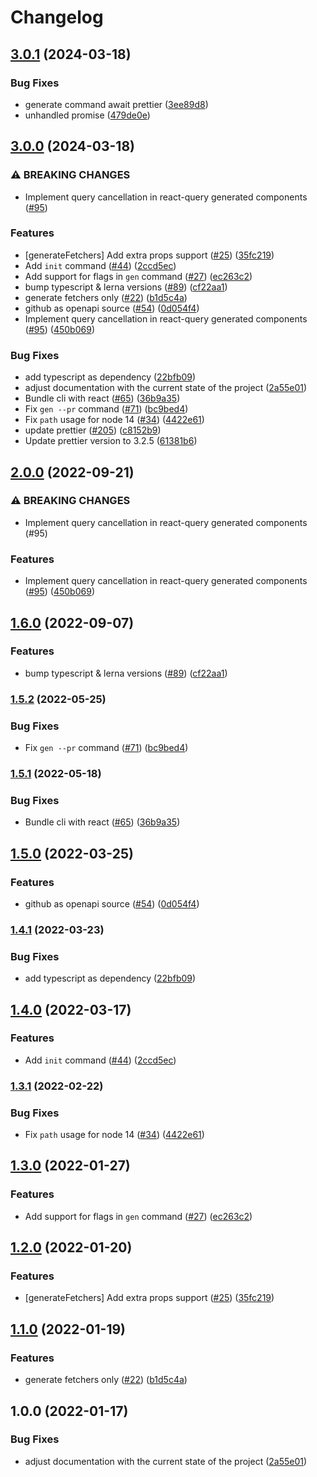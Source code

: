 # Changelog

## [3.0.1](https://github.com/Karnak19/openapi-codegen/compare/openapi-codegen-cli-v3.0.0...openapi-codegen-cli-v3.0.1) (2024-03-18)


### Bug Fixes

* generate command await prettier ([3ee89d8](https://github.com/Karnak19/openapi-codegen/commit/3ee89d875bf2e548950d1acb5ca6465a81a0b8b1))
* unhandled promise ([479de0e](https://github.com/Karnak19/openapi-codegen/commit/479de0ebfd1dce53b4a9d3a67596f2b2f83755c3))

## [3.0.0](https://github.com/Karnak19/openapi-codegen/compare/openapi-codegen-cli-v2.0.0...openapi-codegen-cli-v3.0.0) (2024-03-18)


### ⚠ BREAKING CHANGES

* Implement query cancellation in react-query generated components ([#95](https://github.com/Karnak19/openapi-codegen/issues/95))

### Features

* [generateFetchers] Add extra props support ([#25](https://github.com/Karnak19/openapi-codegen/issues/25)) ([35fc219](https://github.com/Karnak19/openapi-codegen/commit/35fc219d9c644becdf38b0b3e38e1512d095d2d0))
* Add `init` command ([#44](https://github.com/Karnak19/openapi-codegen/issues/44)) ([2ccd5ec](https://github.com/Karnak19/openapi-codegen/commit/2ccd5ec45c4bc27908c45a16002afef04f92ed96))
* Add support for flags in `gen` command ([#27](https://github.com/Karnak19/openapi-codegen/issues/27)) ([ec263c2](https://github.com/Karnak19/openapi-codegen/commit/ec263c2f55e4cc4fcb1bc427bf2c9fd1152f640d))
* bump typescript & lerna versions ([#89](https://github.com/Karnak19/openapi-codegen/issues/89)) ([cf22aa1](https://github.com/Karnak19/openapi-codegen/commit/cf22aa1b999b86934ec907aa37dc53477ed0a3e2))
* generate fetchers only ([#22](https://github.com/Karnak19/openapi-codegen/issues/22)) ([b1d5c4a](https://github.com/Karnak19/openapi-codegen/commit/b1d5c4a6cc104904f4bc72777974973cdda7832d))
* github as openapi source ([#54](https://github.com/Karnak19/openapi-codegen/issues/54)) ([0d054f4](https://github.com/Karnak19/openapi-codegen/commit/0d054f488dfa660f647007002fd80b6ae242b784))
* Implement query cancellation in react-query generated components ([#95](https://github.com/Karnak19/openapi-codegen/issues/95)) ([450b069](https://github.com/Karnak19/openapi-codegen/commit/450b0696073746615d61ab66a7f09de337139a00))


### Bug Fixes

* add typescript as dependency ([22bfb09](https://github.com/Karnak19/openapi-codegen/commit/22bfb091e1617318a38e206d5f88fe3594e0f571))
* adjust documentation with the current state of the project ([2a55e01](https://github.com/Karnak19/openapi-codegen/commit/2a55e0119e1155c0280cd16e5cee95b39e9e7bca))
* Bundle cli with react ([#65](https://github.com/Karnak19/openapi-codegen/issues/65)) ([36b9a35](https://github.com/Karnak19/openapi-codegen/commit/36b9a35652b8adb95e70e8bffca0683ff11281d9))
* Fix `gen --pr` command ([#71](https://github.com/Karnak19/openapi-codegen/issues/71)) ([bc9bed4](https://github.com/Karnak19/openapi-codegen/commit/bc9bed4dfad6820556709736db43357d657dbda2))
* Fix `path` usage for node 14 ([#34](https://github.com/Karnak19/openapi-codegen/issues/34)) ([4422e61](https://github.com/Karnak19/openapi-codegen/commit/4422e61b317ffd4d3aa0b30340592063c4a222cc))
* update prettier ([#205](https://github.com/Karnak19/openapi-codegen/issues/205)) ([c8152b9](https://github.com/Karnak19/openapi-codegen/commit/c8152b9b303902997f399690f0a4ac753af497aa))
* Update prettier version to 3.2.5 ([61381b6](https://github.com/Karnak19/openapi-codegen/commit/61381b64dfce6f94a10661861ea7e09424abce04))

## [2.0.0](https://github.com/fabien0102/openapi-codegen/compare/cli-v1.6.0...cli-v2.0.0) (2022-09-21)


### ⚠ BREAKING CHANGES

* Implement query cancellation in react-query generated components (#95)

### Features

* Implement query cancellation in react-query generated components ([#95](https://github.com/fabien0102/openapi-codegen/issues/95)) ([450b069](https://github.com/fabien0102/openapi-codegen/commit/450b0696073746615d61ab66a7f09de337139a00))

## [1.6.0](https://github.com/fabien0102/openapi-codegen/compare/cli-v1.5.2...cli-v1.6.0) (2022-09-07)


### Features

* bump typescript & lerna versions ([#89](https://github.com/fabien0102/openapi-codegen/issues/89)) ([cf22aa1](https://github.com/fabien0102/openapi-codegen/commit/cf22aa1b999b86934ec907aa37dc53477ed0a3e2))

### [1.5.2](https://github.com/fabien0102/openapi-codegen/compare/cli-v1.5.1...cli-v1.5.2) (2022-05-25)


### Bug Fixes

* Fix `gen --pr` command ([#71](https://github.com/fabien0102/openapi-codegen/issues/71)) ([bc9bed4](https://github.com/fabien0102/openapi-codegen/commit/bc9bed4dfad6820556709736db43357d657dbda2))

### [1.5.1](https://github.com/fabien0102/openapi-codegen/compare/cli-v1.5.0...cli-v1.5.1) (2022-05-18)


### Bug Fixes

* Bundle cli with react ([#65](https://github.com/fabien0102/openapi-codegen/issues/65)) ([36b9a35](https://github.com/fabien0102/openapi-codegen/commit/36b9a35652b8adb95e70e8bffca0683ff11281d9))

## [1.5.0](https://github.com/fabien0102/openapi-codegen/compare/cli-v1.4.1...cli-v1.5.0) (2022-03-25)


### Features

* github as openapi source ([#54](https://github.com/fabien0102/openapi-codegen/issues/54)) ([0d054f4](https://github.com/fabien0102/openapi-codegen/commit/0d054f488dfa660f647007002fd80b6ae242b784))

### [1.4.1](https://github.com/fabien0102/openapi-codegen/compare/cli-v1.4.0...cli-v1.4.1) (2022-03-23)


### Bug Fixes

* add typescript as dependency ([22bfb09](https://github.com/fabien0102/openapi-codegen/commit/22bfb091e1617318a38e206d5f88fe3594e0f571))

## [1.4.0](https://github.com/fabien0102/openapi-codegen/compare/cli-v1.3.1...cli-v1.4.0) (2022-03-17)


### Features

* Add `init` command ([#44](https://github.com/fabien0102/openapi-codegen/issues/44)) ([2ccd5ec](https://github.com/fabien0102/openapi-codegen/commit/2ccd5ec45c4bc27908c45a16002afef04f92ed96))

### [1.3.1](https://github.com/fabien0102/openapi-codegen/compare/cli-v1.3.0...cli-v1.3.1) (2022-02-22)

### Bug Fixes

- Fix `path` usage for node 14 ([#34](https://github.com/fabien0102/openapi-codegen/issues/34)) ([4422e61](https://github.com/fabien0102/openapi-codegen/commit/4422e61b317ffd4d3aa0b30340592063c4a222cc))

## [1.3.0](https://github.com/fabien0102/openapi-codegen/compare/cli-v1.2.0...cli-v1.3.0) (2022-01-27)

### Features

- Add support for flags in `gen` command ([#27](https://github.com/fabien0102/openapi-codegen/issues/27)) ([ec263c2](https://github.com/fabien0102/openapi-codegen/commit/ec263c2f55e4cc4fcb1bc427bf2c9fd1152f640d))

## [1.2.0](https://github.com/fabien0102/openapi-codegen/compare/cli-v1.1.0...cli-v1.2.0) (2022-01-20)

### Features

- [generateFetchers] Add extra props support ([#25](https://github.com/fabien0102/openapi-codegen/issues/25)) ([35fc219](https://github.com/fabien0102/openapi-codegen/commit/35fc219d9c644becdf38b0b3e38e1512d095d2d0))

## [1.1.0](https://github.com/fabien0102/openapi-codegen/compare/cli-v1.0.0...cli-v1.1.0) (2022-01-19)

### Features

- generate fetchers only ([#22](https://github.com/fabien0102/openapi-codegen/issues/22)) ([b1d5c4a](https://github.com/fabien0102/openapi-codegen/commit/b1d5c4a6cc104904f4bc72777974973cdda7832d))

## 1.0.0 (2022-01-17)

### Bug Fixes

- adjust documentation with the current state of the project ([2a55e01](https://github.com/fabien0102/openapi-codegen/commit/2a55e0119e1155c0280cd16e5cee95b39e9e7bca))

